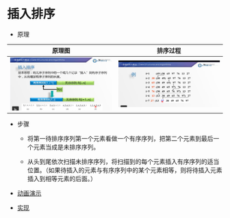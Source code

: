 # 插入排序

- 原理

| 原理图 | 排序过程 |
| ----- | ------- |
| ![原理图](../images/sort/InsertSort1.png) | ![排序过程](../images/sort/InsertSort2.png) |

- 步骤

    - 将第一待排序序列第一个元素看做一个有序序列，把第二个元素到最后一个元素当成是未排序序列。

    - 从头到尾依次扫描未排序序列，将扫描到的每个元素插入有序序列的适当位置。（如果待插入的元素与有序序列中的某个元素相等，则将待插入元素插入到相等元素的后面。）

- [动画演示](../images/sort/InsertSort.gif)

- [实现](../../java/cool/zzy/algorithm/sort/InsertSort.java)